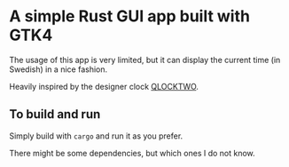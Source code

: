 # A simple Rust GUI app built with GTK4
The usage of this app is very limited, but it can display the current time (in Swedish) in a nice fashion.

Heavily inspired by the designer clock [QLOCKTWO](https://qlocktwo.com/).

## To build and run
Simply build with `cargo` and run it as you prefer.

There might be some dependencies, but which ones I do not know.
